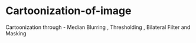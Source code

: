 # Cartoonization-of-image
Cartoonization through - Median Blurring , Thresholding , Bilateral Filter and Masking
